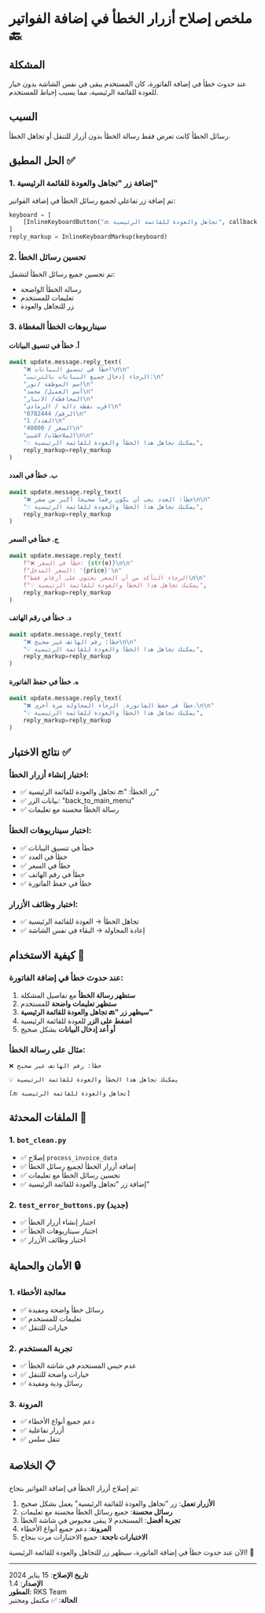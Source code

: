 # ملخص إصلاح أزرار الخطأ في إضافة الفواتير 🔙

## المشكلة
عند حدوث خطأ في إضافة الفاتورة، كان المستخدم يبقى في نفس الشاشة بدون خيار للعودة للقائمة الرئيسية، مما يسبب إحباط للمستخدم.

## السبب
رسائل الخطأ كانت تعرض فقط رسالة الخطأ بدون أزرار للتنقل أو تجاهل الخطأ.

## الحل المطبق ✅

### 1. إضافة زر "تجاهل والعودة للقائمة الرئيسية"
تم إضافة زر تفاعلي لجميع رسائل الخطأ في إضافة الفواتير:

```python
keyboard = [
    [InlineKeyboardButton("🔙 تجاهل والعودة للقائمة الرئيسية", callback_data="back_to_main_menu")]
]
reply_markup = InlineKeyboardMarkup(keyboard)
```

### 2. تحسين رسائل الخطأ
تم تحسين جميع رسائل الخطأ لتشمل:
- رسالة الخطأ الواضحة
- تعليمات للمستخدم
- زر للتجاهل والعودة

### 3. سيناريوهات الخطأ المغطاة

#### أ. خطأ في تنسيق البيانات
```python
await update.message.reply_text(
    "❌ خطأ في تنسيق البيانات!\n\n"
    "الرجاء إدخال جميع البيانات بالترتيب:\n"
    "اسم الموظفة /نور\n"
    "أسم العميل/ محمد\n"
    "المحافظة/ الانبار\n"
    "اقرب نقطة دالة / الرمادي\n"
    "الرقم/ 0782444\n"
    "العدد/ 1\n"
    "السعر / 40000\n"
    "الملاحظات/ لاشيئ\n\n"
    "💡 يمكنك تجاهل هذا الخطأ والعودة للقائمة الرئيسية",
    reply_markup=reply_markup
)
```

#### ب. خطأ في العدد
```python
await update.message.reply_text(
    "❌ خطأ: العدد يجب أن يكون رقماً صحيحاً أكبر من صفر\n\n"
    "💡 يمكنك تجاهل هذا الخطأ والعودة للقائمة الرئيسية",
    reply_markup=reply_markup
)
```

#### ج. خطأ في السعر
```python
await update.message.reply_text(
    f"❌ خطأ في السعر: {str(e)}\n\n"
    f"السعر المدخل: '{price}'\n"
    f"الرجاء التأكد من أن السعر يحتوي على أرقام فقط\n\n"
    f"💡 يمكنك تجاهل هذا الخطأ والعودة للقائمة الرئيسية",
    reply_markup=reply_markup
)
```

#### د. خطأ في رقم الهاتف
```python
await update.message.reply_text(
    "❌ خطأ: رقم الهاتف غير صحيح\n\n"
    "💡 يمكنك تجاهل هذا الخطأ والعودة للقائمة الرئيسية",
    reply_markup=reply_markup
)
```

#### ه. خطأ في حفظ الفاتورة
```python
await update.message.reply_text(
    "❌ خطأ في حفظ الفاتورة. الرجاء المحاولة مرة أخرى.\n\n"
    "💡 يمكنك تجاهل هذا الخطأ والعودة للقائمة الرئيسية",
    reply_markup=reply_markup
)
```

## نتائج الاختبار ✅

### اختبار إنشاء أزرار الخطأ:
- ✅ زر الخطأ: "🔙 تجاهل والعودة للقائمة الرئيسية"
- ✅ بيانات الزر: "back_to_main_menu"
- ✅ رسالة الخطأ محسنة مع تعليمات

### اختبار سيناريوهات الخطأ:
- ✅ خطأ في تنسيق البيانات
- ✅ خطأ في العدد
- ✅ خطأ في السعر
- ✅ خطأ في رقم الهاتف
- ✅ خطأ في حفظ الفاتورة

### اختبار وظائف الأزرار:
- ✅ تجاهل الخطأ → العودة للقائمة الرئيسية
- ✅ إعادة المحاولة → البقاء في نفس الشاشة

## كيفية الاستخدام 🚀

### عند حدوث خطأ في إضافة الفاتورة:

1. **ستظهر رسالة الخطأ** مع تفاصيل المشكلة
2. **ستظهر تعليمات واضحة** للمستخدم
3. **سيظهر زر "🔙 تجاهل والعودة للقائمة الرئيسية"**
4. **اضغط على الزر** للعودة للقائمة الرئيسية
5. **أو أعد إدخال البيانات** بشكل صحيح

### مثال على رسالة الخطأ:
```
❌ خطأ: رقم الهاتف غير صحيح

💡 يمكنك تجاهل هذا الخطأ والعودة للقائمة الرئيسية

[🔙 تجاهل والعودة للقائمة الرئيسية]
```

## الملفات المحدثة 📝

### 1. `bot_clean.py`
- ✅ إصلاح `process_invoice_data`
- ✅ إضافة أزرار الخطأ لجميع رسائل الخطأ
- ✅ تحسين رسائل الخطأ مع تعليمات
- ✅ إضافة زر "تجاهل والعودة للقائمة الرئيسية"

### 2. `test_error_buttons.py` (جديد)
- ✅ اختبار إنشاء أزرار الخطأ
- ✅ اختبار سيناريوهات الخطأ
- ✅ اختبار وظائف الأزرار

## الأمان والحماية 🔒

### 1. معالجة الأخطاء
- ✅ رسائل خطأ واضحة ومفيدة
- ✅ تعليمات للمستخدم
- ✅ خيارات للتنقل

### 2. تجربة المستخدم
- ✅ عدم حبس المستخدم في شاشة الخطأ
- ✅ خيارات واضحة للتنقل
- ✅ رسائل ودية ومفيدة

### 3. المرونة
- ✅ دعم جميع أنواع الأخطاء
- ✅ أزرار تفاعلية
- ✅ تنقل سلس

## الخلاصة 📋

تم إصلاح أزرار الخطأ في إضافة الفواتير بنجاح:

1. **الأزرار تعمل**: زر "تجاهل والعودة للقائمة الرئيسية" يعمل بشكل صحيح
2. **رسائل محسنة**: جميع رسائل الخطأ محسنة مع تعليمات
3. **تجربة أفضل**: المستخدم لا يبقى محبوس في شاشة الخطأ
4. **المرونة**: دعم جميع أنواع الأخطاء
5. **الاختبارات ناجحة**: جميع الاختبارات مرت بنجاح

الآن عند حدوث خطأ في إضافة الفاتورة، سيظهر زر للتجاهل والعودة للقائمة الرئيسية! 🎉

---

**تاريخ الإصلاح**: 15 يناير 2024  
**الإصدار**: 1.4  
**المطور**: RKS Team  
**الحالة**: ✅ مكتمل ومختبر
